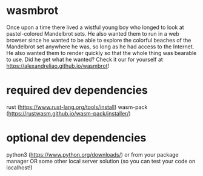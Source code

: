 # wasmbrot
Once upon a time there lived a wistful young boy who longed to look at pastel-colored Mandelbrot sets. He also wanted them to run in a web browser since he wanted to be able to explore the colorful beaches of the Mandelbrot set anywhere he was, so long as he had access to the Internet. He also wanted them to render quickly so that the whole thing was bearable to use. Did he get what he wanted? Check it our for yourself at https://alexandreliao.github.io/wasmbrot!

# required dev dependencies
rust (https://www.rust-lang.org/tools/install)
wasm-pack (https://rustwasm.github.io/wasm-pack/installer/)

# optional dev dependencies
python3 (https://www.python.org/downloads/) or from your package manager
OR
some other local server solution (so you can test your code on localhost!)
